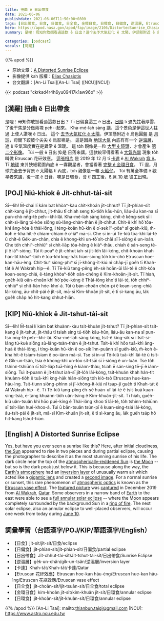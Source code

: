 ```yaml
---
title: 扭曲 ê 日出帶食
date: 2021-06-06
publishdate: 2021-06-06T11:50:00+0800
tags: [日出帶食, 日食, 日偏食, 日全食, 金環日食, 日環食, 日偏食, 逆溫層, Etruscan 花矸效應]
hero: https://apod.nasa.gov/apod/fap/image/2106/DistortedSunrise_Chasiotis_2442.jpg
summary: 是哩！毋知你敢捌看過這款 ê 日出？這个去予大氣紅化 ê 太陽，伊頂懸附近 ê 烏色圓盤是月球，毋閣下跤彼个尖尖 ê 烏影嘛是。

categories: [podcast]
vocals: [阿錕]
---
```


{{% apod %}}

- 原始文章：[A Distorted Sunrise Eclipse](https://apod.nasa.gov/apod/ap210606.html)
- 影像提供 kah 版權：[Elias Chasiotis](https://www.facebook.com/elias.chasiotis)
- 台文翻譯：[An-Li Tsai][An-Li Tsai] ([NCU][NCU])

{{< podcast "ckrksd4r4h6yu09417k1aw96o" >}}

## [漢羅] 扭曲 ê 日出帶食

是哩！毋知你敢捌看過這款日出？
Tī 日偏食這工 ê 日出，[日頭][the Sun] tī 遮先拄著厚雲，了後干焦是分做兩塊 peh--起來。
Kha-mé-lah sàng 講，這个景色是伊這世人拄過 上使人讚嘆 ê 日出。
這个 [去予大氣紅化 ê 太陽][atmospherically-reddened Sun]，伊頂懸附近 ê 烏色圓盤 是 [月球][the Moon]，毋閣下跤彼个尖尖 ê 烏影嘛是。
這是因為 [地球大氣][Earth's atmosphere] 內底有有一个 [逆溫層][inversion layer]，遮 ê 空氣溫度實在是異常 ê 溫暖。
這 to̍h 親像是一粒 [大型 ê 鏡頭][gigantic lens]，才會產生 [第二个影像][second image]。
Tùi 一般 ê 日出 抑是 日落來講，這款較罕得看著 ê [大氣光學][atmospheric optics] 現象 to̍h 叫做 Etruscan 花矸效應。
[這張相片][featured picture] 是 2019 年 12 月 tī [卡達][Qatar] ê [Al Wakrah][Al Wakrah] [翕 ê][captured]。
Tī [地球][Earth] 東爿狹細範圍內底 ê 一寡觀星者，會當看著 [完整 ê 金環日食][full annular solar eclipse]。
Tī 遐，月球完全去予背景 ê 太陽箍 tī 內底，to̍h 親像是一輾 [火箍仔][ring of fire]。
Tùi 有萬全準備 ê 觀星者來講，後一擺 ê 日食，嘛是日環食，會 tī 四工後，[6 月 10 號][June 10] 彼工出現。


## [POJ] Niú-khiok ê Ji̍t-chhut-tài-si̍t

Sī--lih! M̄-chai lí kám bat khòaⁿ-kàu chit-khoán ji̍t-chhut?
Tī ji̍t-phian-si̍t chit-kang ê ji̍t-chhut, ji̍t-thâu tī chiah seng tú-tio̍h kāu-hûn, liáu-āu kan-na sī pun-chò nn̄g-tè peh--khí-lâi.
Kha-mé-lah sàng kóng, chit-ê kéng-sek sī i chit-sì-lâng tú-kòe siōng sù-lâng-chàn-thàn ê ji̍t-chhut.
Chit-ê khì hō͘ tōa-khì âng-hòa ê thài-iông, i téng-koân hū-kīn ê o͘-sek îⁿ-pôaⁿ sī goe̍h-kiû, m̄-koh ē-kha hit-ê chiam-chiam ê o͘-iáⁿ mā-sī.
Che sī in-ūi Tē-kiû tōa-khì lāi-té ū chi̍t-ê Ge̍k-un-chân, chia ê khong-khì un-tō͘ si̍t-chāi sī ī-siông ê un-loán.
Che to̍h chhiⁿ-chhiūⁿ sī chi̍t-lia̍p tōa-hêng ê kiàⁿ-thâu, chiah ē sán-seng tē-jī ê iáⁿ-siōng.
Tùi it-poaⁿ ê ji̍t-chhut iah-sī ji̍t-lo̍h lâi-kóng, chit-khoán khah hán-tit khòaⁿ-tio̍h ê tōa-khì kng-ha̍k hiān-siōng to̍h kiò-chò Etruscan hoe-kan-hāu-èng.
Chit-tiuⁿ siòng-phìⁿ sī jī-khòng-i̍t-kiú nî cha̍p-jī goe̍h tī Khah-ta̍t ê Al Wakrah hip--ê.
Tī Tē-kiû tang-pêng e̍h-sè hoān-ûi lāi-té ê chi̍t-kóa koan-seng-chiá, ē-tàng khòaⁿ-tio̍h oân-chéng ê Kim-khoân-ji̍t-si̍t.
Tī hiah, goe̍h-kiû oân-choân khì hō͘ pōe-kéng ê Thài-iông kho͘ tī lāi-té, to̍h chhiⁿ-chhiūⁿ sī chi̍t-liàn hóe-kho͘-á.
Tùi ū bān-choân chún-pī ê koan-seng-chiá lâi-kóng, āu-chi̍t-pái ê ji̍t-si̍t, mā-sī Kim-khoân ji̍t-si̍t, ē tī sì-kang āu, la̍k goe̍h cha̍p hō hit-kang chhut-hiān.


## [KIP] Niú-khiok ê Ji̍t-tshut-tài-si̍t

Sī--lih! M̄-tsai lí kám bat khuànn-kàu tsit-khuán ji̍t-tshut?
Tī ji̍t-phian-si̍t tsit-kang ê ji̍t-tshut, ji̍t-thâu tī tsiah sing tú-tio̍h kāu-hûn, liáu-āu kan-na sī pun-tsò nn̄g-tè peh--khí-lâi.
Kha-mé-lah sàng kóng, tsit-ê kíng-sik sī i tsit-sì-lâng tú-kuè siōng sù-lâng-tsàn-thàn ê ji̍t-tshut.
Tsit-ê khì hōo tuā-khì âng-huà ê thài-iông, i tíng-kuân hū-kīn ê oo-sik înn-puânn sī gue̍h-kiû, m̄-koh ē-kha hit-ê tsiam-tsiam ê oo-iánn mā-sī.
Tse sī in-uī Tē-kiû tuā-khì lāi-té ū tsi̍t-ê Gi̍k-un-tsân, tsia ê khong-khì un-tōo si̍t-tsāi sī ī-siông ê un-luán.
Tse to̍h tshinn-tshiūnn sī tsi̍t-lia̍p tuā-hîng ê kiànn-thâu, tsiah ē sán-sing tē-jī ê iánn-siōng.
Tuì it-puann ê ji̍t-tshut iah-sī ji̍t-lo̍h lâi-kóng, tsit-khuán khah hán-tit khuànn-tio̍h ê tuā-khì kng-ha̍k hiān-siōng to̍h kiò-tsò Etruscan hue-kan-hāu-ìng.
Tsit-tiunn siòng-phìnn sī jī-khòng-i̍t-kiú nî tsa̍p-jī gue̍h tī Khah-ta̍t ê Al Wakrah hip--ê.
Tī Tē-kiû tang-pîng e̍h-sè huān-uî lāi-té ê tsi̍t-kuá kuan-sing-tsiá, ē-tàng khuànn-tio̍h uân-tsíng ê Kim-khuân-ji̍t-si̍t.
Tī hiah, gue̍h-kiû uân-tsuân khì hōo puē-kíng ê Thài-iông khoo tī lāi-té, to̍h tshinn-tshiūnn sī tsi̍t-liàn hué-khoo-á.
Tuì ū bān-tsuân tsún-pī ê kuan-sing-tsiá lâi-kóng, āu-tsi̍t-pái ê ji̍t-si̍t, mā-sī Kim-khuân ji̍t-si̍t, ē tī sì-kang āu, la̍k gue̍h tsa̍p hō hit-kang tshut-hiān.



## [English] A Distorted Sunrise Eclipse

Yes, but have you ever seen a sunrise like this?
Here, after initial cloudiness, [the Sun][the Sun] appeared to rise in two pieces and during partial eclipse, causing the photographer to describe it as the most stunning sunrise of his life.
The dark circle near the top of the [atmospherically-reddened Sun][atmospherically-reddened Sun] is [the Moon][the Moon] -- but so is the dark peak just below it.
This is because along the way, the [Earth's atmosphere][Earth's atmosphere] had an [inversion layer][inversion layer] of unusually warm air which acted like a [gigantic lens][gigantic lens] and created a [second image][second image].
For a normal sunrise or sunset, this rare phenomenon of [atmospheric optics][atmospheric optics] is known as the [Etruscan vase effect][Etruscan vase effect].
The [featured picture][featured picture] was [captured][captured] in December 2019 from [Al Wakrah][Al Wakrah], [Qatar][Qatar].
Some observers in a narrow band of [Earth] to the east were able to see a [full annular solar eclipse][full annular solar eclipse]
-- where the Moon appears completely surrounded by the background Sun in a [ring of fire][ring of fire].
The next solar eclipse, also an annular eclipse to well-placed observers, will occur one week from today during [June 10][June 10].


## 詞彙學習（台語漢字/POJ/KIP/華語漢字/English）

- 【日食】ji̍t-sit/ji̍t-sit/日食/eclipse
- 【日偏食】ji̍t-phian-si̍t/ji̍t-phian-si̍t/日偏食/partial eclipse
- 【日出帶食】Ji̍t-chhut-tài-si̍t/Ji̍t-tshut-tài-si̍t/日出帶食/Sunrise Eclipse
- 【逆溫層】ge̍k-un-chân/gi̍k-un-tsân/逆溫層/inversion layer
- 【卡達】Khah-ta̍t/Khah-ta̍t/卡達/Qatar
- 【Etruscan 花矸效應】Etruscan hoe-kan hāu-èng/Etruscan hue-kan hāu-ìng/Etruscan 花瓶效應/Etruscan vase effect
- 【日全食】ji̍t-choân-si̍t/lji̍t-tsuân-si̍t/日全食/total eclipse
- 【金環日食】kim-khoân ji̍t-si̍t/kim-khuân ji̍t-si̍t/日環食/annular eclipse
- 【日環食】ji̍t-khoân-si̍t/ji̍t-khuân-si̍t/日環食/annular eclipse


{{% /apod %}}
[An-Li Tsai]: mailto:thianbun.taigi@gmail.com
[NCU]: https://www.astro.ncu.edu.tw


[the Sun]:https://solarsystem.nasa.gov/solar-system/sun/in-depth/
[atmospherically-reddened Sun]:https://gml.noaa.gov/grad/about/redsky/
[the Moon]:https://solarsystem.nasa.gov/moons/earths-moon/in-depth/
[Earth's atmosphere]:https://www.nasa.gov/sites/default/files/images/463940main_atmosphere-layers2_full.jpg
[inversion layer]:https://en.wikipedia.org/wiki/Inversion_(meteorology)
[gigantic lens]:https://apod.nasa.gov/apod/ap180101.html
[second image]:https://cdn.shopify.com/s/files/1/0344/6469/files/twincats.png
[atmospheric optics]:https://www.atoptics.co.uk/
[Etruscan vase effect]:https://apod.nasa.gov/apod/ap090223.html
[featured picture]:https://www.facebook.com/photo.php?fbid=10218267837101477&set=pcb.10218267840661566&type=3&theater
[captured]:https://www.boredpanda.com/sunrise-red-horns-solar-eclipse-elias-chasiotis/
[Al Wakrah]:https://en.wikipedia.org/wiki/Al_Wakrah
[Qatar]:https://en.wikipedia.org/wiki/Qatar
[Earth]:https://solarsystem.nasa.gov/planets/earth/in-depth/
[full annular solar eclipse]:https://apod.nasa.gov/apod/ap120519.html
[ring of fire]:https://apod.nasa.gov/apod/ap090125.html
[June 10]:https://www.timeanddate.com/eclipse/solar/2021-june-10
